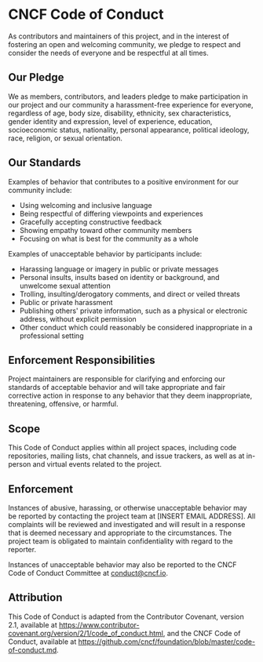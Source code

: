 # CNCF Code of Conduct

As contributors and maintainers of this project, and in the interest of fostering an open and welcoming community, we pledge to respect and consider the needs of everyone and be respectful at all times.

## Our Pledge

We as members, contributors, and leaders pledge to make participation in our project and our community a harassment-free experience for everyone, regardless of age, body size, disability, ethnicity, sex characteristics, gender identity and expression, level of experience, education, socioeconomic status, nationality, personal appearance, political ideology, race, religion, or sexual orientation.

## Our Standards

Examples of behavior that contributes to a positive environment for our community include:

- Using welcoming and inclusive language
- Being respectful of differing viewpoints and experiences
- Gracefully accepting constructive feedback
- Showing empathy toward other community members
- Focusing on what is best for the community as a whole

Examples of unacceptable behavior by participants include:

- Harassing language or imagery in public or private messages
- Personal insults, insults based on identity or background, and unwelcome sexual attention
- Trolling, insulting/derogatory comments, and direct or veiled threats
- Public or private harassment
- Publishing others' private information, such as a physical or electronic address, without explicit permission
- Other conduct which could reasonably be considered inappropriate in a professional setting

## Enforcement Responsibilities

Project maintainers are responsible for clarifying and enforcing our standards of acceptable behavior and will take appropriate and fair corrective action in response to any behavior that they deem inappropriate, threatening, offensive, or harmful.

## Scope

This Code of Conduct applies within all project spaces, including code repositories, mailing lists, chat channels, and issue trackers, as well as at in-person and virtual events related to the project.

## Enforcement

Instances of abusive, harassing, or otherwise unacceptable behavior may be reported by contacting the project team at [INSERT EMAIL ADDRESS]. All complaints will be reviewed and investigated and will result in a response that is deemed necessary and appropriate to the circumstances. The project team is obligated to maintain confidentiality with regard to the reporter.

Instances of unacceptable behavior may also be reported to the CNCF Code of Conduct Committee at conduct@cncf.io.

## Attribution

This Code of Conduct is adapted from the Contributor Covenant, version 2.1, available at https://www.contributor-covenant.org/version/2/1/code_of_conduct.html, and the CNCF Code of Conduct, available at https://github.com/cncf/foundation/blob/master/code-of-conduct.md.
